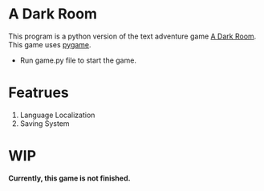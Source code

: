 A Dark Room
===========
This program is a python version of the text adventure game [A Dark Room](https://github.com/doublespeakgames/adarkroom/). This game uses [pygame](https://github.com/pygame/pygame).

* Run game.py file to start the game.

Featrues
===========
1. Language Localization
2. Saving System

WIP
===========
**Currently, this game is not finished.**
